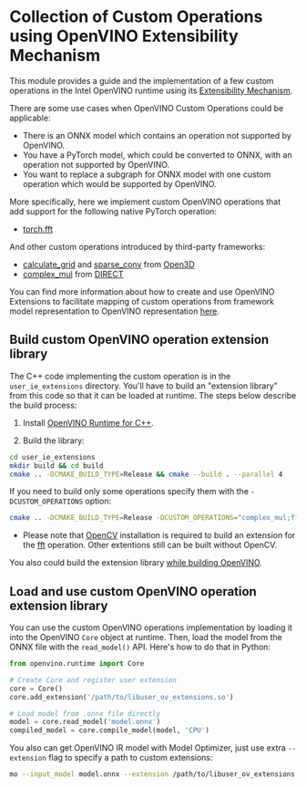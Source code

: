 # Collection of Custom Operations using OpenVINO Extensibility Mechanism

This module provides a guide and the implementation of a few custom operations in the Intel OpenVINO runtime using its [Extensibility Mechanism](https://docs.openvino.ai/latest/openvino_docs_Extensibility_UG_Intro.html).

There are some use cases when OpenVINO Custom Operations could be applicable:

* There is an ONNX model which contains an operation not supported by OpenVINO.
* You have a PyTorch model, which could be converted to ONNX, with an operation not supported by OpenVINO.
* You want to replace a subgraph for ONNX model with one custom operation which would be supported by OpenVINO.

More specifically, here we implement custom OpenVINO operations that add support for the following native PyTorch operation:

* [torch.fft](examples/fft)

And other custom operations introduced by third-party frameworks:

* [calculate_grid](/examples/calculate_grid) and [sparse_conv](/examples/sparse_conv) from [Open3D](https://github.com/isl-org/Open3D)
* [complex_mul](/examples/complex_mul) from [DIRECT](https://github.com/NKI-AI/direct)

You can find more information about how to create and use OpenVINO Extensions to facilitate mapping of custom operations from framework model representation to OpenVINO representation [here](https://docs.openvino.ai/latest/openvino_docs_Extensibility_UG_Frontend_Extensions.html).


## Build custom OpenVINO operation extension library

The C++ code implementing the custom operation is in the `user_ie_extensions` directory. You'll have to build an "extension library" from this code so that it can be loaded at runtime. The steps below describe the build process:

1. Install [OpenVINO Runtime for C++](https://docs.openvino.ai/latest/openvino_docs_install_guides_install_dev_tools.html#for-c-developers).

2. Build the library:

```bash
cd user_ie_extensions
mkdir build && cd build
cmake .. -DCMAKE_BUILD_TYPE=Release && cmake --build . --parallel 4
```

If you need to build only some operations specify them with the `-DCUSTOM_OPERATIONS` option:
```bash
cmake .. -DCMAKE_BUILD_TYPE=Release -DCUSTOM_OPERATIONS="complex_mul;fft"
```

- Please note that [OpenCV](https://opencv.org/) installation is required to build an extension for the [fft](examples/fft) operation. Other extentions still can be built without OpenCV.

You also could build the extension library [while building OpenVINO](../../README.md).

## Load and use custom OpenVINO operation extension library

You can use the custom OpenVINO operations implementation by loading it into the OpenVINO `Core` object at runtime. Then, load the model from the ONNX file with the `read_model()` API. Here's how to do that in Python:

```python
from openvino.runtime import Core

# Create Core and register user extension
core = Core()
core.add_extension('/path/to/libuser_ov_extensions.so')

# Load model from .onnx file directly
model = core.read_model('model.onnx')
compiled_model = core.compile_model(model, 'CPU')
```

You also can get OpenVINO IR model with Model Optimizer, just use extra `--extension` flag to specify a path to custom extensions:

```bash
mo --input_model model.onnx --extension /path/to/libuser_ov_extensions.so
```

